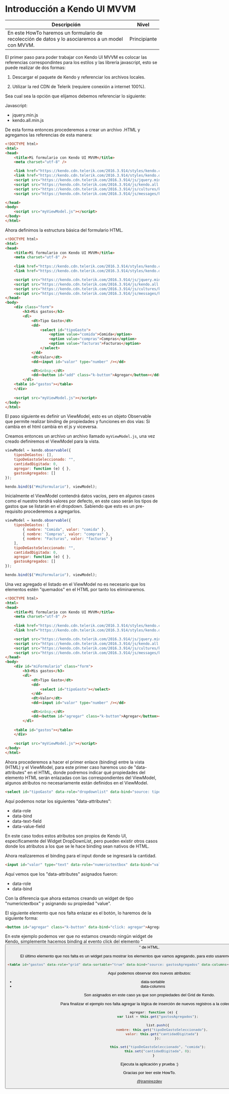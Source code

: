 # Introducción a Kendo UI MVVM

Descripción | Nivel
------------ | ------------
En este HowTo haremos un formulario de recolección de datos y lo asociaremos a un model con MVVM. | Principiante

El primer paso para poder trabajar con Kendo UI MVVM es colocar las referencias correspondintes para los estilos y las librería javascript, esto se puede realizar de dos formas:

1) Descargar el paquete de Kendo y referenciar los archivos locales.

2) Utilizar la red CDN de Telerik (requiere conexión a internet 100%).

Sea cual sea la opción que elijamos debemos referenciar lo siguiente:

Javascript:

* jquery.min.js
* kendo.all.min.js

De esta forma entonces procederemos a crear un archivo .HTML y agregamos las referencias de esta manera:

```html
<!DOCTYPE html>
<html>
<head>
    <title>Mi formulario con Kendo UI MVVM</title>
    <meta charset="utf-8" />

    <link href="https://kendo.cdn.telerik.com/2016.3.914/styles/kendo.common.min.css" rel="stylesheet" type="text/css" />
    <link href="https://kendo.cdn.telerik.com/2016.3.914/styles/kendo.default.min.css" rel="stylesheet" type="text/css" />
    <script src="https://kendo.cdn.telerik.com/2016.3.914/js/jquery.min.js"></script>
    <script src="https://kendo.cdn.telerik.com/2016.3.914/js/kendo.all.min.js"></script>
    <script src="https://kendo.cdn.telerik.com/2016.3.914/js/cultures/kendo.culture.es-CO.min.js"></script>
    <script src="https://kendo.cdn.telerik.com/2016.3.914/js/messages/kendo.messages.es-CO.min.js"></script>

</head>
<body>
    <script src="myViewModel.js"></script>
</body>
</html>
```
Ahora definimos la estructura básica del formulario HTML.

```html
<!DOCTYPE html>
<html>
<head>
    <title>Mi formulario con Kendo UI MVVM</title>
    <meta charset="utf-8" />
    
    <link href="https://kendo.cdn.telerik.com/2016.3.914/styles/kendo.common.min.css" rel="stylesheet" type="text/css" />
    <link href="https://kendo.cdn.telerik.com/2016.3.914/styles/kendo.default.min.css" rel="stylesheet" type="text/css" />

    <script src="https://kendo.cdn.telerik.com/2016.3.914/js/jquery.min.js"></script>
    <script src="https://kendo.cdn.telerik.com/2016.3.914/js/kendo.all.min.js"></script>
    <script src="https://kendo.cdn.telerik.com/2016.3.914/js/cultures/kendo.culture.es-CO.min.js"></script>
    <script src="https://kendo.cdn.telerik.com/2016.3.914/js/messages/kendo.messages.es-CO.min.js"></script>    
</head>
<body>
    <div class="form">
        <h3>Mis gastos</h3>
        <dl>
            <dt>Tipo Gasto</dt>
            <dd>
                <select id="tipoGasto">
                    <option value="comida">Comida</option>
                    <option value="compras">Compras</option>
                    <option value="facturas">Facturas</option>
                </select>
            </dd>
            <dt>Valor</dt>
            <dd><input id="valor" type="number" /></dd>

            <dt>&nbsp;</dt>
            <dd><button id="add" class="k-button">Agregar</button></dd>
        </dl>
	<table id="gastos"></table>
    </div>    
    
    <script src="myViewModel.js"></script>
</body>
</html>
```
El paso siguiente es definir un ViewModel, esto es un objeto Observable que permite realizar binding de propiedades y funciones en dos vías: Si cambia en el html cambia en el js y viceversa.

Creamos entonces un archivo un archivo llamado `myViewModel.js`, una vez creado definiremos el ViewModel para la vista.

```javascript
viewModel = kendo.observable({
    tiposDeGastos: [],
    tipoDeGastoSeleccionado: "",
    cantidadDigitada: 0,
    agregar: function (e) { },
    gastosAgregados: []
});

kendo.bind($("#miFormulario"), viewModel);
```
Inicialmente el ViewModel contendrá datos vacíos, pero en algunos casos como el nuestro tendrá valores por defecto, en este caso serán los tipos de gastos que se listarán en el dropdown. Sabiendo que esto es un pre-requisito procederemos a agregarlos.

```javascript
viewModel = kendo.observable({
    tiposDeGastos: [
        { nombre: "Comida", valor: "comida" },
        { nombre: "Compras", valor: "compras" },
        { nombre: "Facturas", valor: "facturas" }
    ],
    tipoDeGastoSeleccionado: "",
    cantidadDigitada: 0,
    agregar: function (e) { },
    gastosAgregados: []
});

kendo.bind($("#miFormulario"), viewModel);
```

Una vez agregado el listado en el ViewModel no es necesario que los elementos estén "quemados" en el HTML por tanto los eliminaremos.

```html
<!DOCTYPE html>
<html>
<head>
    <title>Mi formulario con Kendo UI MVVM</title>
    <meta charset="utf-8" />
    
    <link href="https://kendo.cdn.telerik.com/2016.3.914/styles/kendo.common.min.css" rel="stylesheet" type="text/css" />
    <link href="https://kendo.cdn.telerik.com/2016.3.914/styles/kendo.default.min.css" rel="stylesheet" type="text/css" />

    <script src="https://kendo.cdn.telerik.com/2016.3.914/js/jquery.min.js"></script>
    <script src="https://kendo.cdn.telerik.com/2016.3.914/js/kendo.all.min.js"></script>
    <script src="https://kendo.cdn.telerik.com/2016.3.914/js/cultures/kendo.culture.es-CO.min.js"></script>
    <script src="https://kendo.cdn.telerik.com/2016.3.914/js/messages/kendo.messages.es-CO.min.js"></script>    
</head>
<body>
    <div id="miFormulario" class="form">
        <h3>Mis gastos</h3>
        <dl>
            <dt>Tipo Gasto</dt>
            <dd>
                <select id="tipoGasto"></select>
            </dd>
            <dt>Valor</dt>
            <dd><input id="valor" type="number" /></dd>

            <dt>&nbsp;</dt>
            <dd><button id="agregar" class="k-button">Agregar</button></dd>
        </dl>
	
	<table id="gastos"></table>
    </div>
    
    <script src="myViewModel.js"></script>
</body>
</html>
```
Ahora procederemos a hacer el primer enlace (binding) entre la vista (HTML) y el ViewModel, para este primer caso haremos uso de "data-attributes" en el HTML, donde podremos indicar qué propiedades del elemento HTML serán enlazadas con las correspondientes del ViewModel, algunos atributos no necesariamente están definidos en el ViewModel.

```html
<select id="tipoGasto" data-role="dropdownlist" data-bind="source: tiposDeGastos, value: tipoDeGastoSeleccionado" data-text-field="nombre" data-value-field="valor"></select>
```

Aquí podemos notar los siguientes "data-attributes":

* data-role
* data-bind
* data-text-field
* data-value-field

En este caso todos estos atributos son propios de Kendo UI, específicamente del Widget DropDownList, pero pueden existir otros casos donde los atributos a los que se le hace binding sean nativos de HTML.

Ahora realizaremos el binding para el input donde se ingresará la cantidad.

```html
<input id="valor" type="text" data-role="numerictextbox" data-bind="value: cantidadDigitada" />
```

Aquí vemos que los "data-attributes" asignados fueron:

* data-role
* data-bind

Con la diferencia que ahora estamos creando un widget de tipo "numerictextbox" y asignando su propiedad "value".

El siguiente elemento que nos falta enlazar es el botón, lo haremos de la siguiente forma:

```html
<button id="agregar" class="k-button" data-bind="click: agregar">Agregar</button>
```

En este ejemplo podemos ver que no estamos creando ningún widget de Kendo, simplemente hacemos binding al evento click del elemento "<button>" de HTML.

El último elemento que nos falta es un widget para mostrar los elementos que vamos agregando, para esto usaremos el widget Grid de Kendo.

```html
<table id="gastos" data-role="grid" data-sortable="true" data-bind="source: gastosAgregados" data-columns='["nombre", "valor"]'></table>
```

Aquí podemos observar dos nuevos atributos:

* data-sortable
* data-columns

Son asignados en este caso ya que son propiedades del Grid de Kendo.

Para finalizar el ejemplo nos falta agregar la lógica de inserción de nuevos registros a la colección.

```javascript
    agregar: function (e) {
        var list = this.get("gastosAgregados");
        
        list.push({
            nombre: this.get("tipoDeGastoSeleccionado"),
            valor: this.get("cantidadDigitada")
        });

        this.set("tipoDeGastoSeleccionado", "comida");
        this.set("cantidadDigitada", 0);
    }
```

Ejecuta la aplicación y prueba :)

Gracias por leer este HowTo.

[@jramirezdev](https://github.com/jramirezdev)
